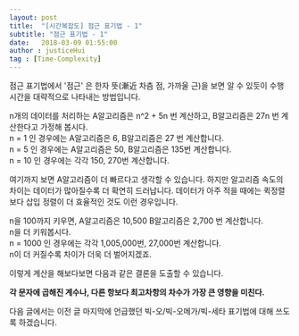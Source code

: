 ```yaml
---
layout: post
title:  "[시간복잡도] 점근 표기법 - 1"
subtitle: "점근 표기법 - 1"
date:   2018-03-09 01:55:00
author : justiceHui
tag : [Time-Complexity]
---
```


점근 표기법에서 '점근' 은 한자 뜻(漸近 차츰 점, 가까울 근)을 보면 알 수 있듯이 수행 시간을 대략적으로 나타내는 방법입니다.<br>

n개의 데이터를 처리하는 A알고리즘은 n^2 + 5n 번 계산하고, B알고리즘은 27n 번 계산한다고 가정해 봅시다.<br>
n = 1 인 경우에는 A알고리즘은 6, B알고리즘은 27 번 계산합니다.<br>
n = 5 인 경우에는 A알고리즘은 50, B알고리즘은 135번 계산합니다.<br>
n = 10 인 경우에는 각각 150, 270번 계산합니다.<br>

여기까지 보면 A알고리즘이 더 빠르다고 생각할 수 있습니다. 하지만 알고리즘 속도의 차이는 데이터가 많아질수록 더 확연히 드러납니다. 데이터가 아주 적을 때에는 퀵정렬보다 삽입 정렬이 더 효율적인 것도 이런 경우입니다.

n을 100까지 키우면, A알고리즘은 10,500 B알고리즘은 2,700 번 계산합니다.<br>
n을 더 키워봅시다.<br>
n = 1000 인 경우에는 각각 1,005,000번, 27,000번 계산합니다.<br>
n이 더 커질수록 차이가 더욱 더 벌어지겠죠.

이렇게 계산을 해보다보면 다음과 같은 결론을 도출할 수 있습니다.

<b>각 문자에 곱해진 계수나, 다른 항보다 최고차항의 차수가 가장 큰 영향을 미친다.</b>

다음 글에서는 이전 글 마지막에 언급했던 빅-오/빅-오메가/빅-세타 표기법에 대해 쓰도록 하겠습니다.
